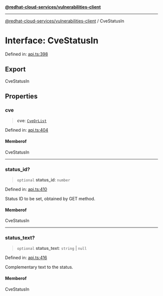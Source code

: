 [**@redhat-cloud-services/vulnerabilities-client**](../README.md)

***

[@redhat-cloud-services/vulnerabilities-client](../globals.md) / CveStatusIn

# Interface: CveStatusIn

Defined in: [api.ts:398](https://github.com/charlesmulder/javascript-clients/blob/main/packages/vulnerabilities/api.ts#L398)

## Export

CveStatusIn

## Properties

### cve

> **cve**: [`CveOrList`](../type-aliases/CveOrList.md)

Defined in: [api.ts:404](https://github.com/charlesmulder/javascript-clients/blob/main/packages/vulnerabilities/api.ts#L404)

#### Memberof

CveStatusIn

***

### status\_id?

> `optional` **status\_id**: `number`

Defined in: [api.ts:410](https://github.com/charlesmulder/javascript-clients/blob/main/packages/vulnerabilities/api.ts#L410)

Status ID to be set, obtained by GET method.

#### Memberof

CveStatusIn

***

### status\_text?

> `optional` **status\_text**: `string` \| `null`

Defined in: [api.ts:416](https://github.com/charlesmulder/javascript-clients/blob/main/packages/vulnerabilities/api.ts#L416)

Complementary text to the status.

#### Memberof

CveStatusIn
